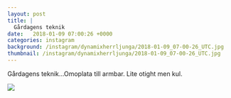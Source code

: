 ```yaml
---
layout: post
title: |
  Gårdagens teknik
date:   2018-01-09 07:00:26 +0000
categories: instagram
background: /instagram/dynamixherrljunga/2018-01-09_07-00-26_UTC.jpg
thumbnail: /instagram/dynamixherrljunga/2018-01-09_07-00-26_UTC.jpg
---
```

Gårdagens teknik...Omoplata till armbar. Lite otight men kul. 



<img src='/www-dynamix-herrljunga/instagram/dynamixherrljunga/2018-01-09_07-00-26_UTC.jpg' class='img-fluid' />
